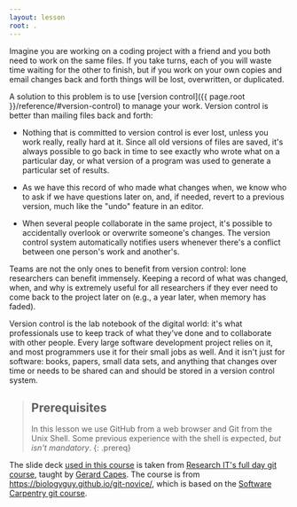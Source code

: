 ```yaml
---
layout: lesson
root: .
---
```


Imagine you are working on a coding project with a friend and you both need to work on
the same files. If you take turns, each of you will
waste time waiting for the other to finish, but if you work
on your own copies and email changes back and forth things will be
lost, overwritten, or duplicated.

A solution to this problem is to use [version control]({{ page.root }}/reference/#version-control) to
manage your work. Version control is better than mailing files back and forth:

*   Nothing that is committed to version control is ever lost, unless
    you work really, really hard at it. Since all old versions of
    files are saved, it's always possible to go back in time to see
    exactly who wrote what on a particular day, or what version of a
    program was used to generate a particular set of results.

*   As we have this record of who made what changes when, we know who to ask
    if we have questions later on, and, if needed, revert to a previous
    version, much like the "undo" feature in an editor.

*   When several people collaborate in the same project, it's possible to
    accidentally overlook or overwrite someone's changes. The version control
    system automatically notifies users whenever there's a conflict between one
    person's work and another's.

Teams are not the only ones to benefit from version control: lone
researchers can benefit immensely.  Keeping a record of what was
changed, when, and why is extremely useful for all researchers if they
ever need to come back to the project later on (e.g., a year later,
when memory has faded).

Version control is the lab notebook of the digital world: it's what
professionals use to keep track of what they've done and to
collaborate with other people.  Every large software development
project relies on it, and most programmers use it for their small jobs
as well.  And it isn't just for software: books,
papers, small data sets, and anything that changes over time or needs
to be shared can and should be stored in a version control system.

> ## Prerequisites
>
> In this lesson we use GitHub from a web browser and Git from the Unix Shell.
> Some previous experience with the shell is expected,
> *but isn't mandatory*.
{: .prereq}

The slide deck [used in this course](http://slides.com/gcapes/git#/3) is taken from [Research IT's full day git course](http://app.manchester.ac.uk/rgit), taught by [Gerard Capes](https://github.com/gcapes/).  The course is from https://biologyguy.github.io/git-novice/, which is based on the [Software Carpentry git course](http://swcarpentry.github.io/git-novice).



